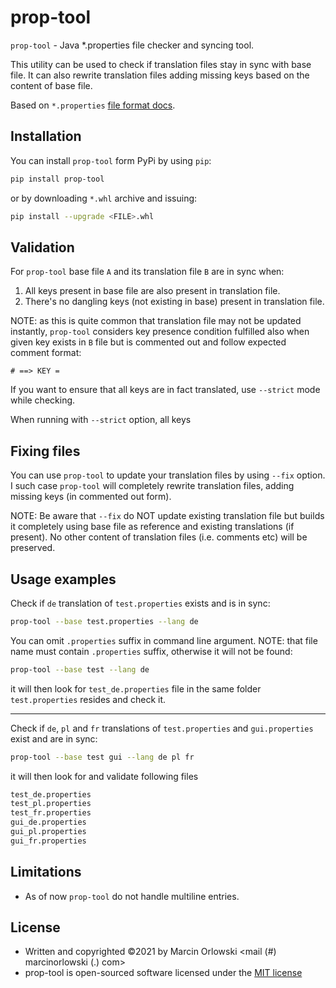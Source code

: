# prop-tool #

`prop-tool` - Java *.properties file checker and syncing tool.

This utility can be used to check if translation files stay in sync with base file. It can also rewrite translation files adding
missing keys based on the content of base file.

Based on `*.properties`
[file format docs](https://docs.oracle.com/cd/E23095_01/Platform.93/ATGProgGuide/html/s0204propertiesfileformat01.html).

## Installation ##

You can install `prop-tool` form PyPi by using `pip`:

```bash
pip install prop-tool
```

or by downloading `*.whl` archive and issuing:

```bash
pip install --upgrade <FILE>.whl
```

## Validation ##

For `prop-tool` base file `A` and its translation file `B` are in sync when:

1. All keys present in base file are also present in translation file.
1. There's no dangling keys (not existing in base) present in translation file.

NOTE: as this is quite common that translation file may not be updated instantly, `prop-tool` considers key presence condition
fulfilled also when given key exists in `B` file but is commented out and follow expected comment format:

```
# ==> KEY =
```

If you want to ensure that all keys are in fact translated, use `--strict` mode while checking.

When running with `--strict` option, all keys

## Fixing files ##

You can use `prop-tool` to update your translation files by using `--fix` option. I such case `prop-tool` will completely rewrite
translation files, adding missing keys (in commented out form).

NOTE: Be aware that `--fix` do NOT update existing translation file but builds it completely using base file as reference and
existing translations (if present). No other content of translation files (i.e. comments etc) will be preserved.

## Usage examples ##

Check if `de` translation of `test.properties` exists and is in sync:

```bash
prop-tool --base test.properties --lang de
```

You can omit `.properties` suffix in command line argument. NOTE: that file name must contain `.properties`
suffix, otherwise it will not be found:

```bash
prop-tool --base test --lang de
```

it will then look for `test_de.properties` file in the same folder `test.properties` resides and check it.

---

Check if `de`, `pl` and `fr` translations of `test.properties` and `gui.properties` exist and are in sync:

```bash
prop-tool --base test gui --lang de pl fr
```

it will then look for and validate following files

```bash
test_de.properties
test_pl.properties
test_fr.properties
gui_de.properties
gui_pl.properties
gui_fr.properties
```

## Limitations ##

* As of now `prop-tool` do not handle multiline entries.

## License ##

* Written and copyrighted &copy;2021 by Marcin Orlowski <mail (#) marcinorlowski (.) com>
* prop-tool is open-sourced software licensed under the [MIT license](http://opensource.org/licenses/MIT)
